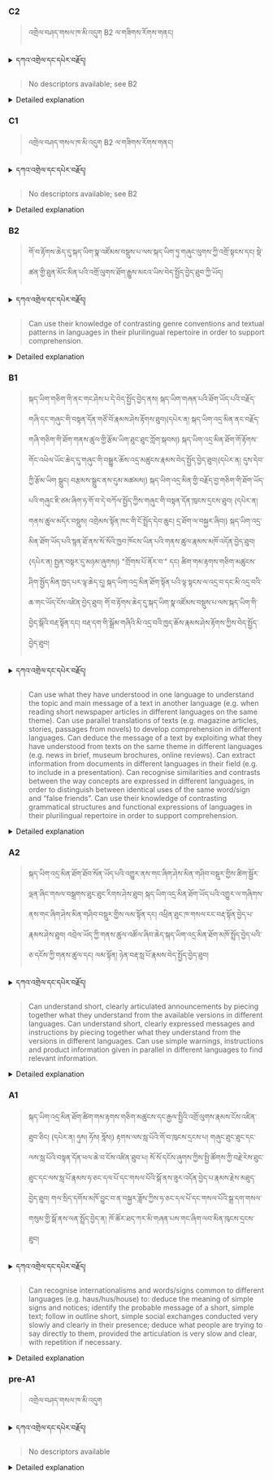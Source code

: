 ### C2
<!-- panels:start -->
<!-- div:left-panel -->

>འགྲེལ་བཤད་གསལ་ཁ་མི་འདུག B2 ལ་གཟིགས་རོགས་གནང།




<details>
  <summary>དཀའ་འགྲེལ་དང་དཔེར་བརྗོད།</summary>

བདག་གིས་དེ་ལྷག་ཏུ་སྟབས་བདེའི་ཆ་ཤས་སུ་དབྱེ་རུ་བཅུག་པ་སྟེ།

1.སྐད་ཆ་དྭངས་ཤིང་གསལ་བ་སྟེ། འདིས་ཁྱོད་ཀྱིས་གོ་བདེ་ཤེས་སླ་བའི་ཐབས་ལ་བརྟེན་ནས་བཤད་ཆོག་པ་དང་འབྲི་ཆོག་པ་མཚོན་ ཁྱེད་ཀྱིས་དོན་སྙིང་ལྡན་པའི་ཚིག་བཀོལ་ནས་ཉན་མཁན་དང་ཀློག་པ་པོ་རྣམས་ལ་མཚོན་ན་རྙོག་འཛིང་ཆེན་པོ་མེད།
དཔེ་མཚོན་འདི་ལྟར། "དེ་རིང་གི་ནམ་མཁའ་ཧ་ཅང་སྔོ་"ཞེས་པ་ནི་སྟབས་བདེ་ཞིང་གསལ་བའི་ཚིག་གྲུབ་ཤིག་རེད།
</details>


<!-- div:right-panel -->

> No descriptors available; see B2



<details>

  <summary>Detailed explanation</summary>

It means that the written text is entirely devoid of spelling, punctuation, grammar, or any other mistakes that would compromise its correctness, clarity, or adherence to the established rules and conventions of the writing system.

</details>

<!-- panels:end -->




### C1
<!-- panels:start -->
<!-- div:left-panel -->

>  འགྲེལ་བཤད་གསལ་ཁ་མི་འདུག B2 ལ་གཟིགས་རོགས་གནང།





<details>
  <summary>དཀའ་འགྲེལ་དང་དཔེར་བརྗོད།</summary>

བདག་གིས་དེ་ལྷག་ཏུ་སྟབས་བདེའི་ཆ་ཤས་སུ་དབྱེ་རུ་བཅུག་པ་སྟེ།

1.སྐད་ཆ་དྭངས་ཤིང་གསལ་བ་སྟེ། འདིས་ཁྱོད་ཀྱིས་གོ་བདེ་ཤེས་སླ་བའི་ཐབས་ལ་བརྟེན་ནས་བཤད་ཆོག་པ་དང་འབྲི་ཆོག་པ་མཚོན་ ཁྱེད་ཀྱིས་དོན་སྙིང་ལྡན་པའི་ཚིག་བཀོལ་ནས་ཉན་མཁན་དང་ཀློག་པ་པོ་རྣམས་ལ་མཚོན་ན་རྙོག་འཛིང་ཆེན་པོ་མེད།
དཔེ་མཚོན་འདི་ལྟར། "དེ་རིང་གི་ནམ་མཁའ་ཧ་ཅང་སྔོ་"ཞེས་པ་ནི་སྟབས་བདེ་ཞིང་གསལ་བའི་ཚིག་གྲུབ་ཤིག་རེད།
</details>

<!-- div:right-panel -->

> No descriptors available; see B2





<details>

  <summary>Detailed explanation</summary>

Let me break it down into simpler parts:

1. Clear and fluent language: This means that you can speak or write in a way that is easy to understand. You use words that make sense and are not too complicated for the listener or reader.
Example: "The sky is blue today" is a clear and simple sentence.

</details>

<!-- panels:end -->





### B2
<!-- panels:start -->
<!-- div:left-panel -->

> གོ་བ་རྟོགས་ཆེད་དུ་སྐད་ཡིག་སྣ་འཛོམས་བསྡུས་པ་ལས་སྐད་ཡིག་ཏུ་གཞུང་ལུགས་ཀྱི་འགྲོ་སྟངས་དང། སྡེ་ཚན་གྱི་ཐུན་མོང་མིན་པའི་འགྲོ་ལུགས་ཐོག་རྒྱུས་མངའ་ཡིས་བེད་སྤྱོད་བྱེད་ཐུབ་ཀྱི་ཡོད།




<details>
  <summary>དཀའ་འགྲེལ་དང་དཔེར་བརྗོད།</summary>

བདག་གིས་དེ་ལྷག་ཏུ་སྟབས་བདེའི་ཆ་ཤས་སུ་དབྱེ་རུ་བཅུག་པ་སྟེ།

1.སྐད་ཆ་དྭངས་ཤིང་གསལ་བ་སྟེ། འདིས་ཁྱོད་ཀྱིས་གོ་བདེ་ཤེས་སླ་བའི་ཐབས་ལ་བརྟེན་ནས་བཤད་ཆོག་པ་དང་འབྲི་ཆོག་པ་མཚོན་ ཁྱེད་ཀྱིས་དོན་སྙིང་ལྡན་པའི་ཚིག་བཀོལ་ནས་ཉན་མཁན་དང་ཀློག་པ་པོ་རྣམས་ལ་མཚོན་ན་རྙོག་འཛིང་ཆེན་པོ་མེད།
དཔེ་མཚོན་འདི་ལྟར། "དེ་རིང་གི་ནམ་མཁའ་ཧ་ཅང་སྔོ་"ཞེས་པ་ནི་སྟབས་བདེ་ཞིང་གསལ་བའི་ཚིག་གྲུབ་ཤིག་རེད།
</details>

<!-- div:right-panel -->

> Can use their knowledge of contrasting genre conventions and textual patterns in languages in their plurilingual repertoire in order to support comprehension.




<details>

  <summary>Detailed explanation</summary>

Let me break it down into simpler parts:

1. Clear and fluent language: This means that you can speak or write in a way that is easy to understand. You use words that make sense and are not too complicated for the listener or reader.
Example: "The sky is blue today" is a clear and simple sentence.

</details>

<!-- panels:end -->




### B1
<!-- panels:start -->
<!-- div:left-panel -->

>སྐད་ཡིག་གཅིག་གི་ནང་གང་ཤེས་པ་དེ་བེད་སྤྱོད་བྱེད་ནས། སྐད་ཡིག་གཞན་པའི་ཐོག་ཡོད་པའི་བརྗོད་གཞི་དང་གཞུང་གི་བསྟན་དོན་གཙོ་བོ་རྣམས་ཤེས་རྟོགས་ཐུབ།(དཔེར་ན། སྐད་ཡིག་འདྲ་མིན་ནང་བརྗོད་གཞི་གཅིག་གི་ཐོག་གནས་ཚུལ་གྱི་རྩོམ་ཡིག་ཐུང་ཐུང་ཀློག་སྐབས།)
སྐད་ཡིག་འདྲ་མིན་ཐོག་གོ་རྟོགས་གོང་འཕེལ་ཡོང་ཆེད་དུ་གཞུང་གི་བསྒྱུར་ཆོས་འདྲ་མཚུངས་རྣམས་བེད་སྤྱོད་བྱེད་ཐུབ།(དཔེར་ན། དུས་དེབ་ཀྱི་རྩོམ་ཡིག སྒྲུང། བརྩམས་སྒྲུང་ནས་དུམ་མཚམས།)
སྐད་ཡིག་འདྲ་མིན་གྱི་བརྗོད་བྱ་གཅིག་གི་ཐོག་ཡོད་པའི་གཞུང་ཇི་ཙམ་ཞིག་ཧ་གོ་བ་དེ་བཀོལ་སྤྱོད་ཀྱིས་གཞུང་གི་བསྟན་དོན་ཁུངས་དྲངས་ཐུབ། (དཔེར་ན། གནས་ཚུལ་མདོར་བསྡུས། འགྲེམས་སྟོན་ཁང་གི་ངོ་སྤྲོད་དེབ་ཆུང། དྲ་ཐོག་ལ་བསྐྱར་ཞིབ།)
སྐད་ཡིག་འདྲ་མིན་ཐོག་ཡོད་པའི་སྙན་ཐོ་ནས་སོ་སོའི་ཁྱབ་ཁོངས་ཡིན་པའི་གནས་ཚུལ་རྣམས་མཁོ་འདོན་བྱེད་ཐུབ།(དཔེར་ན། སྤྱན་བསྟར་དུ་མཉམ་ཞུགས།)
"གྲོགས་པོ་ནོར་བ་" དང། ཚིག་གམ་རྟགས་གཅིག་མཚུངས་ཤིག་སྤྱོད་མིན་ཁྱད་པར་ལྟ་ཆེད་དུ། སྐད་ཡིག་འདྲ་མིན་ཐོག་སྟོན་པའི་ལྟ་སྟངས་ལ་འདྲ་བ་དང་མི་འདྲ་བའི་ཆ་གང་ཡོད་ངོས་འཛིན་བྱེད་ཐུབ།
གོ་བ་རྟོགས་ཆེད་དུ་སྐད་ཡིག་སྣ་འཛོམས་བསྡུས་པ་ལས་སྐད་ཡིག་གི་བྱེད་སྒོའི་བརྡ་སྟོན་དང། བརྡ་དག་གི་སྒྲོམ་གཞིའི་མི་འདྲ་བའི་ཁྱད་ཆོས་རྣམས་ཤེས་རྟོགས་ཀྱིས་བེད་སྤྱོད་བྱེད་ཐུབ།





<details>
  <summary>དཀའ་འགྲེལ་དང་དཔེར་བརྗོད།</summary>

བདག་གིས་དེ་ལྷག་ཏུ་སྟབས་བདེའི་ཆ་ཤས་སུ་དབྱེ་རུ་བཅུག་པ་སྟེ།

1.སྐད་ཆ་དྭངས་ཤིང་གསལ་བ་སྟེ། འདིས་ཁྱོད་ཀྱིས་གོ་བདེ་ཤེས་སླ་བའི་ཐབས་ལ་བརྟེན་ནས་བཤད་ཆོག་པ་དང་འབྲི་ཆོག་པ་མཚོན་ ཁྱེད་ཀྱིས་དོན་སྙིང་ལྡན་པའི་ཚིག་བཀོལ་ནས་ཉན་མཁན་དང་ཀློག་པ་པོ་རྣམས་ལ་མཚོན་ན་རྙོག་འཛིང་ཆེན་པོ་མེད།
དཔེ་མཚོན་འདི་ལྟར། "དེ་རིང་གི་ནམ་མཁའ་ཧ་ཅང་སྔོ་"ཞེས་པ་ནི་སྟབས་བདེ་ཞིང་གསལ་བའི་ཚིག་གྲུབ་ཤིག་རེད།
</details>

<!-- div:right-panel -->

> Can use what they have understood in one language to understand the topic and main message of a text in another language (e.g. when reading short newspaper articles in different languages on the same theme).
Can use parallel translations of texts (e.g. magazine articles, stories, passages from novels) to develop comprehension in different languages.
Can deduce the message of a text by exploiting what they have understood from texts on the same theme in different languages (e.g. news in brief, museum brochures, online reviews).
Can extract information from documents in different languages in their field (e.g. to include in a presentation).
Can recognise similarities and contrasts between the way concepts are expressed in different languages, in order to distinguish between identical uses of the same word/sign and “false friends”.
Can use their knowledge of contrasting grammatical structures and functional expressions of languages in their plurilingual repertoire in order to support comprehension.






<details>

  <summary>Detailed explanation</summary>

Let me break it down into simpler parts:

1. Clear and fluent language: This means that you can speak or write in a way that is easy to understand. You use words that make sense and are not too complicated for the listener or reader.
Example: "The sky is blue today" is a clear and simple sentence.

</details>

<!-- panels:end -->





### A2
<!-- panels:start -->
<!-- div:left-panel -->

>སྐད་ཡིག་འདྲ་མིན་ཐོག་ཐོབ་སོན་ཡོད་པའི་འགྱུར་ནས་གང་ཞིག་ཤེས་མིན་གཤིབ་བསྡུར་གྱིས་ཚིག་སྦྱོར་ལྡན་ཞིང་གསལ་བསྒྲགས་ཐུང་ཐུང་རིགས་ཤེས་ཐུབ།
སྐད་ཡིག་འདྲ་མིན་ཐོག་ཡོད་པའི་འགྱུར་ལ་གཞིགས་ནས་གང་ཞིག་ཤེས་མིན་གཤིབ་བསྡུར་གྱིས་ལམ་སྟོན་དང། འཕྲིན་ཐུང་ཁ་གསལ་ངང་བརྡ་སྟོན་བྱེད་པ་རྣམས་ཤེས་ཐུབ།
འབྲེལ་ཡོད་ཀྱི་གནས་ཚུལ་འཚོལ་ཞིབ་ཆེད་སྐད་ཡིག་འདྲ་མིན་ཐོག་མཁོ་སྤྲོད་བྱེད་པའི་ཅ་དངོས་ཀྱི་གནས་ཚུལ་དང། ལམ་སྟོན། ཉེན་བརྡ་སླ་པོ་རྣམས་བེད་སྤྱོད་བྱེད་ཐུབ།


 
<details>
  <summary>དཀའ་འགྲེལ་དང་དཔེར་བརྗོད།</summary>

བདག་གིས་དེ་ལྷག་ཏུ་སྟབས་བདེའི་ཆ་ཤས་སུ་དབྱེ་རུ་བཅུག་པ་སྟེ།

1.སྐད་ཆ་དྭངས་ཤིང་གསལ་བ་སྟེ། འདིས་ཁྱོད་ཀྱིས་གོ་བདེ་ཤེས་སླ་བའི་ཐབས་ལ་བརྟེན་ནས་བཤད་ཆོག་པ་དང་འབྲི་ཆོག་པ་མཚོན་ ཁྱེད་ཀྱིས་དོན་སྙིང་ལྡན་པའི་ཚིག་བཀོལ་ནས་ཉན་མཁན་དང་ཀློག་པ་པོ་རྣམས་ལ་མཚོན་ན་རྙོག་འཛིང་ཆེན་པོ་མེད།
དཔེ་མཚོན་འདི་ལྟར། "དེ་རིང་གི་ནམ་མཁའ་ཧ་ཅང་སྔོ་"ཞེས་པ་ནི་སྟབས་བདེ་ཞིང་གསལ་བའི་ཚིག་གྲུབ་ཤིག་རེད།
</details>

<!-- div:right-panel -->

>Can understand short, clearly articulated announcements by piecing together what they understand from the available versions in different languages.
Can understand short, clearly expressed messages and instructions by piecing together what they understand from the versions in different languages.
Can use simple warnings, instructions and product information given in parallel in different languages to find relevant information.





<details>

  <summary>Detailed explanation</summary>

Let me break it down into simpler parts:

1. Can communicate very basic information about personal details in a simple way.

</details>

<!-- panels:end -->




### A1
<!-- panels:start -->
<!-- div:left-panel -->

>སྐད་ཡིག་འདྲ་མིན་ཐོག་ཚིག་གམ་རྟགས་གཅིག་མཚུངས་དང་རྒྱལ་སྤྱིའི་འགྲོ་ལུགས་རྣམས་ངོས་འཛིན་ཐུབ་ཅིང། (དཔེར་ན། ཧུས། ཧོས། ཧྰོས།) རྟགས་ལས་སླ་པོའི་གོ་བ་ཁུངས་དྲངས་པ། གཞུང་ཐུང་ཐུང་དང་ལས་སླ་པོའི་བསྟན་དོན་ཕལ་ཆེ་བ་ངོས་འཛིན་ཐུབ་པ། སོ་སོ་དངོས་ཞུགས་ཀྱིས་སྤྱི་ཚོགས་ཀྱི་བརྗེ་རེས་ཐུང་ཐུང་དང་ལས་སླ་པོ་རྣམས་ཧ་ཅང་དལ་པོ་དང་གསལ་པོའི་སྒོ་ནས་ཟུར་འདོན་བྱེད་པ་རྣམས་རྗེས་མཐུད་བྱེད་ཐུབ། གལ་སྲིད་དགོས་མཁོ་བྱུང་བ་ན་བསྐྱར་ཟློས་ཀྱིས་ཧ་ཅང་དལ་པོ་དང་གསལ་པོའི་སྒྲ་དག་གསལ་གསུམ་གྱི་སྒོ་ནས་ལན་སྤྲོད་བྱེད་ན། ཁོ་ཚོར་ཐད་ཀར་མི་གཞན་པས་གང་ཞིག་ལབ་མིན་ཁུངས་དྲངས་ཐུབ།


 
<details>
  <summary>དཀའ་འགྲེལ་དང་དཔེར་བརྗོད།</summary>

བདག་གིས་དེ་ལྷག་ཏུ་སྟབས་བདེའི་ཆ་ཤས་སུ་དབྱེ་རུ་བཅུག་པ་སྟེ།

1.སྐད་ཆ་དྭངས་ཤིང་གསལ་བ་སྟེ། འདིས་ཁྱོད་ཀྱིས་གོ་བདེ་ཤེས་སླ་བའི་ཐབས་ལ་བརྟེན་ནས་བཤད་ཆོག་པ་དང་འབྲི་ཆོག་པ་མཚོན་ ཁྱེད་ཀྱིས་དོན་སྙིང་ལྡན་པའི་ཚིག་བཀོལ་ནས་ཉན་མཁན་དང་ཀློག་པ་པོ་རྣམས་ལ་མཚོན་ན་རྙོག་འཛིང་ཆེན་པོ་མེད།
དཔེ་མཚོན་འདི་ལྟར། "དེ་རིང་གི་ནམ་མཁའ་ཧ་ཅང་སྔོ་"ཞེས་པ་ནི་སྟབས་བདེ་ཞིང་གསལ་བའི་ཚིག་གྲུབ་ཤིག་རེད།
</details>

<!-- div:right-panel -->

>Can recognise internationalisms and words/signs common to different languages (e.g. haus/hus/house) to: deduce the meaning of simple signs and notices; identify the probable message of a short, simple text; follow in outline short, simple social exchanges conducted very slowly and clearly in their presence; deduce what people are trying to say directly to them, provided the articulation is very slow and clear, with repetition if necessary.




<details>

  <summary>Detailed explanation</summary>

Let me break it down into simpler parts:

1. Can communicate very basic information about personal details in a simple way.

</details>

<!-- panels:end -->




### pre-A1
<!-- panels:start -->
<!-- div:left-panel -->

> འགྲེལ་བཤད་གསལ་ཁ་མི་འདུག

<details>
  <summary>དཀའ་འགྲེལ་དང་དཔེར་བརྗོད།</summary>

བདག་གིས་དེ་ལྷག་ཏུ་སྟབས་བདེའི་ཆ་ཤས་སུ་དབྱེ་རུ་བཅུག་པ་སྟེ།

1.སྐད་ཆ་དྭངས་ཤིང་གསལ་བ་སྟེ། འདིས་ཁྱོད་ཀྱིས་གོ་བདེ་ཤེས་སླ་བའི་ཐབས་ལ་བརྟེན་ནས་བཤད་ཆོག་པ་དང་འབྲི་ཆོག་པ་མཚོན་ ཁྱེད་ཀྱིས་དོན་སྙིང་ལྡན་པའི་ཚིག་བཀོལ་ནས་ཉན་མཁན་དང་ཀློག་པ་པོ་རྣམས་ལ་མཚོན་ན་རྙོག་འཛིང་ཆེན་པོ་མེད།
དཔེ་མཚོན་འདི་ལྟར། "དེ་རིང་གི་ནམ་མཁའ་ཧ་ཅང་སྔོ་"ཞེས་པ་ནི་སྟབས་བདེ་ཞིང་གསལ་བའི་ཚིག་གྲུབ་ཤིག་རེད།
</details>

<!-- div:right-panel -->

> No descriptors available

<details>

  <summary>Detailed explanation</summary>

Let me break it down into simpler parts:

1. Can communicate very basic information about personal details in a simple way.

</details>

<!-- panels:end -->

